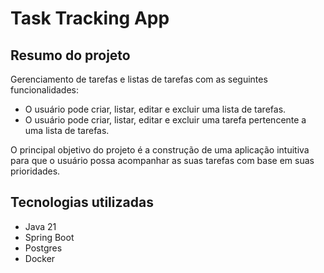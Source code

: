 # Task Tracking App

## Resumo do projeto
Gerenciamento de tarefas e listas de tarefas com as seguintes funcionalidades:
* O usuário pode criar, listar, editar e excluir uma lista de tarefas.
* O usuário pode criar, listar, editar e excluir uma tarefa pertencente a uma lista de tarefas.

O principal objetivo do projeto é a construção de uma aplicação intuitiva para que o usuário possa acompanhar as suas
tarefas com base em suas prioridades.

## Tecnologias utilizadas
* Java 21
* Spring Boot
* Postgres
* Docker